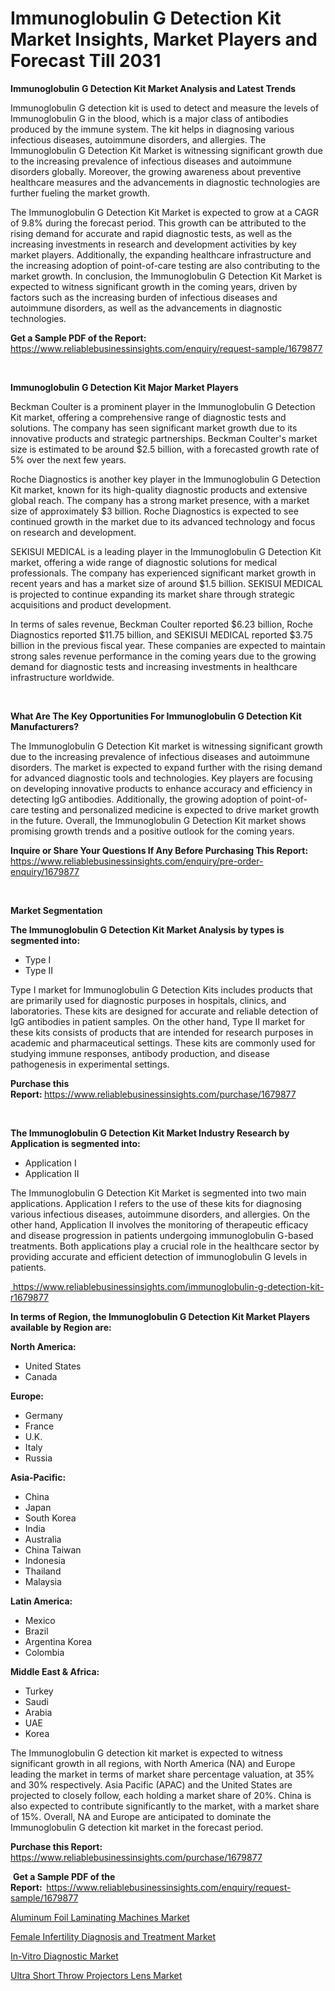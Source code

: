<p><h1>Immunoglobulin G Detection Kit Market Insights, Market Players and Forecast Till 2031</h1></p><p><strong>Immunoglobulin G Detection Kit Market Analysis and Latest Trends</strong></p>
<p><p>Immunoglobulin G detection kit is used to detect and measure the levels of Immunoglobulin G in the blood, which is a major class of antibodies produced by the immune system. The kit helps in diagnosing various infectious diseases, autoimmune disorders, and allergies. The Immunoglobulin G Detection Kit Market is witnessing significant growth due to the increasing prevalence of infectious diseases and autoimmune disorders globally. Moreover, the growing awareness about preventive healthcare measures and the advancements in diagnostic technologies are further fueling the market growth.</p><p>The Immunoglobulin G Detection Kit Market is expected to grow at a CAGR of 9.8% during the forecast period. This growth can be attributed to the rising demand for accurate and rapid diagnostic tests, as well as the increasing investments in research and development activities by key market players. Additionally, the expanding healthcare infrastructure and the increasing adoption of point-of-care testing are also contributing to the market growth. In conclusion, the Immunoglobulin G Detection Kit Market is expected to witness significant growth in the coming years, driven by factors such as the increasing burden of infectious diseases and autoimmune disorders, as well as the advancements in diagnostic technologies.</p></p>
<p><strong>Get a Sample PDF of the Report:&nbsp;</strong> <a href="https://www.reliablebusinessinsights.com/enquiry/request-sample/1679877">https://www.reliablebusinessinsights.com/enquiry/request-sample/1679877</a></p>
<p>&nbsp;</p>
<p><strong>Immunoglobulin G Detection Kit Major Market Players</strong></p>
<p><p>Beckman Coulter is a prominent player in the Immunoglobulin G Detection Kit market, offering a comprehensive range of diagnostic tests and solutions. The company has seen significant market growth due to its innovative products and strategic partnerships. Beckman Coulter's market size is estimated to be around $2.5 billion, with a forecasted growth rate of 5% over the next few years.</p><p>Roche Diagnostics is another key player in the Immunoglobulin G Detection Kit market, known for its high-quality diagnostic products and extensive global reach. The company has a strong market presence, with a market size of approximately $3 billion. Roche Diagnostics is expected to see continued growth in the market due to its advanced technology and focus on research and development.</p><p>SEKISUI MEDICAL is a leading player in the Immunoglobulin G Detection Kit market, offering a wide range of diagnostic solutions for medical professionals. The company has experienced significant market growth in recent years and has a market size of around $1.5 billion. SEKISUI MEDICAL is projected to continue expanding its market share through strategic acquisitions and product development.</p><p>In terms of sales revenue, Beckman Coulter reported $6.23 billion, Roche Diagnostics reported $11.75 billion, and SEKISUI MEDICAL reported $3.75 billion in the previous fiscal year. These companies are expected to maintain strong sales revenue performance in the coming years due to the growing demand for diagnostic tests and increasing investments in healthcare infrastructure worldwide.</p></p>
<p>&nbsp;</p>
<p><strong>What Are The Key Opportunities For Immunoglobulin G Detection Kit Manufacturers?</strong></p>
<p><p>The Immunoglobulin G Detection Kit market is witnessing significant growth due to the increasing prevalence of infectious diseases and autoimmune disorders. The market is expected to expand further with the rising demand for advanced diagnostic tools and technologies. Key players are focusing on developing innovative products to enhance accuracy and efficiency in detecting IgG antibodies. Additionally, the growing adoption of point-of-care testing and personalized medicine is expected to drive market growth in the future. Overall, the Immunoglobulin G Detection Kit market shows promising growth trends and a positive outlook for the coming years.</p></p>
<p><strong>Inquire or Share Your Questions If Any Before Purchasing This Report:</strong> <a href="https://www.reliablebusinessinsights.com/enquiry/pre-order-enquiry/1679877">https://www.reliablebusinessinsights.com/enquiry/pre-order-enquiry/1679877</a></p>
<p>&nbsp;</p>
<p><strong>Market Segmentation</strong></p>
<p><strong>The Immunoglobulin G Detection Kit Market Analysis by types is segmented into:</strong></p>
<p><ul><li>Type I</li><li>Type II</li></ul></p>
<p><p>Type I market for Immunoglobulin G Detection Kits includes products that are primarily used for diagnostic purposes in hospitals, clinics, and laboratories. These kits are designed for accurate and reliable detection of IgG antibodies in patient samples. On the other hand, Type II market for these kits consists of products that are intended for research purposes in academic and pharmaceutical settings. These kits are commonly used for studying immune responses, antibody production, and disease pathogenesis in experimental settings.</p></p>
<p><strong>Purchase this Report:&nbsp;</strong><a href="https://www.reliablebusinessinsights.com/purchase/1679877">https://www.reliablebusinessinsights.com/purchase/1679877</a></p>
<p>&nbsp;</p>
<p><strong>The Immunoglobulin G Detection Kit Market Industry Research by Application is segmented into:</strong></p>
<p><ul><li>Application I</li><li>Application II</li></ul></p>
<p><p>The Immunoglobulin G Detection Kit Market is segmented into two main applications. Application I refers to the use of these kits for diagnosing various infectious diseases, autoimmune disorders, and allergies. On the other hand, Application II involves the monitoring of therapeutic efficacy and disease progression in patients undergoing immunoglobulin G-based treatments. Both applications play a crucial role in the healthcare sector by providing accurate and efficient detection of immunoglobulin G levels in patients.</p></p>
<p><a href="https://www.reliablebusinessinsights.com/immunoglobulin-g-detection-kit-r1679877">&nbsp;https://www.reliablebusinessinsights.com/immunoglobulin-g-detection-kit-r1679877</a></p>
<p><strong>In terms of Region, the Immunoglobulin G Detection Kit Market Players available by Region are:</strong></p>
<p>
    <p> <strong> North America: </strong>
        <ul>
            <li>United States</li>
            <li>Canada</li>
        </ul>
        </p> 
    <p> <strong> Europe: </strong>
        <ul>
            <li>Germany</li>
            <li>France</li>
            <li>U.K.</li>
            <li>Italy</li>
            <li>Russia</li>
        </ul>
        </p> 
    <p> <strong> Asia-Pacific: </strong>
        <ul>
            <li>China</li>
            <li>Japan</li>
            <li>South Korea</li>
            <li>India</li>
            <li>Australia</li>
            <li>China Taiwan</li>
            <li>Indonesia</li>
            <li>Thailand</li>
            <li>Malaysia</li>
        </ul>
        </p> 
    <p> <strong> Latin America: </strong>
        <ul>
            <li>Mexico</li>
            <li>Brazil</li>
            <li>Argentina Korea</li>
            <li>Colombia</li>
        </ul>
        </p> 
    <p> <strong> Middle East & Africa: </strong>
        <ul>
            <li>Turkey</li>
            <li>Saudi</li>
            <li>Arabia</li>
            <li>UAE</li>
            <li>Korea</li>
        </ul>
    </p>
    </p>
<p><p>The Immunoglobulin G detection kit market is expected to witness significant growth in all regions, with North America (NA) and Europe leading the market in terms of market share percentage valuation, at 35% and 30% respectively. Asia Pacific (APAC) and the United States are projected to closely follow, each holding a market share of 20%. China is also expected to contribute significantly to the market, with a market share of 15%. Overall, NA and Europe are anticipated to dominate the Immunoglobulin G detection kit market in the forecast period.</p></p>
<p><strong>Purchase this Report: </strong><a href="https://www.reliablebusinessinsights.com/purchase/1679877">https://www.reliablebusinessinsights.com/purchase/1679877</a></p>
<p>&nbsp;<strong>Get a Sample PDF of the Report:&nbsp;&nbsp;</strong><a href="https://www.reliablebusinessinsights.com/enquiry/request-sample/1679877">https://www.reliablebusinessinsights.com/enquiry/request-sample/1679877</a></p>
<p><strong></strong></p>
<p><p><a href="https://medium.com/@ivethfonsecal57/aluminum-foil-laminating-machines-market-global-market-insights-and-sales-trends-2024-to-2031-d4b97586f2e9">Aluminum Foil Laminating Machines Market</a></p><p><a href="https://github.com/LiamKanenood/Market-Research-Report-List-1/blob/main/female-infertility-diagnosis-and-treatment-market.md">Female Infertility Diagnosis and Treatment Market</a></p><p><a href="https://github.com/SydneyHaley1/Market-Research-Report-List-1/blob/main/in-vitro-diagnostic-market.md">In-Vitro Diagnostic Market</a></p><p><a href="https://medium.com/@berugaru/global-ultra-short-throw-projectors-lens-market-trends-insights-into-growth-opportunities-and-f4beb4feb24e">Ultra Short Throw Projectors Lens Market</a></p></p>